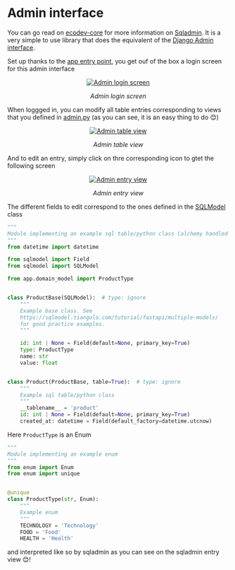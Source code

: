 # Admin interface

You can go read on [ecodev-core](../../../libraries/core/authentication/app_admin_auth.md) for more information on
<a href=https://github.com/aminalaee/sqladmin class="external-link" target="_blank">Sqladmin</a>. It is a very simple to use library that does the equivalent of the
<a href=https://docs.djangoproject.com/en/5.1/ref/contrib/admin/ class="external-link" target="_blank">Django Admin interface</a>.

Set up thanks to the [app entry point](../entry_points/fastapi.md), you get ouf of the box a login screen for this admin interface

<p align="center">
  <a href="/img/ecodev_app/admin.png"><img src="/img/ecodev_app/admin.png" alt="Admin login screen"></a>
</p>
<p align="center">
    <em>Admin login screen</em>
</p>
<p align="center">
</p>

When loggged in, you can modify all table entries corresponding to views that you defined in 
<a href=https://github.com/SE-Sustainability-OSS/ecodev-app/blob/main/app/admin.py class="external-link" target="_blank">admin.py</a> (as you can see,
it is an easy thing to do 😊)


<p align="center">
  <a href="/img/ecodev_app/sqladmin.png"><img src="/img/ecodev_app/sqladmin.png" alt="Admin table view"></a>
</p>
<p align="center">
    <em>Admin table view</em>
</p>
<p align="center">
</p>

And to edit an entry, simply click on thre corresponding icon to gtet the following screen

<p align="center">
  <a href="/img/ecodev_app/sqladmin_view.png"><img src="/img/ecodev_app/sqladmin_view.png" alt="Admin entry view"></a>
</p>
<p align="center">
    <em>Admin entry view</em>
</p>
<p align="center">
</p>

The different fields to edit correspond to the ones defined in the <a href=https://sqlmodel.tiangolo.com/ class="external-link" target="_blank">SQLModel</a> class

```python
"""
Module implementing an example sql table/python class (alchemy handled by sql...model :))
"""
from datetime import datetime

from sqlmodel import Field
from sqlmodel import SQLModel

from app.domain_model import ProductType


class ProductBase(SQLModel):  # type: ignore
    """
    Example base class. See
    https://sqlmodel.tiangolo.com/tutorial/fastapi/multiple-models/
    for good practice examples.
    """

    id: int | None = Field(default=None, primary_key=True)
    type: ProductType
    name: str
    value: float


class Product(ProductBase, table=True):  # type: ignore
    """
    Example sql table/python class
    """
    __tablename__ = 'product'
    id: int | None = Field(default=None, primary_key=True)
    created_at: datetime = Field(default_factory=datetime.utcnow)
```

Here `ProductType` is an Enum

```python
"""
Module implementing an example enum
"""
from enum import Enum
from enum import unique


@unique
class ProductType(str, Enum):
    """
    Example enum
    """
    TECHNOLOGY = 'Technology'
    FOOD = 'Food'
    HEALTH = 'Health'
```

and interpreted like so by sqladmin as you can see on the sqladmin entry view 😊! 